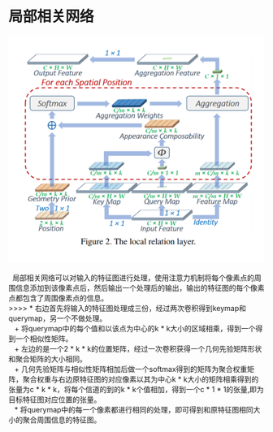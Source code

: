 局部相关网络
============
<div align=center><img src="https://github.com/fate-fight/paper/blob/master/images/full_lr.png"/></div><br/>
&nbsp&nbsp局部相关网络可以对输入的特征图进行处理，使用注意力机制将每个像素点的周围信息添加到该像素点后，然后输出一个处理后的输出，输出的特征图的每个像素点都包含了周围像素点的信息。  <br/>
>>>>  * 右边首先将输入的特征图处理成三份，经过两次卷积得到keymap和querymap，另一个不做处理。<br/>
&nbsp&nbsp  + 将querymap中的每个值和以该点为中心的k * k大小的区域相乘，得到一个得到一个相似性矩阵。<br/>
&nbsp&nbsp  + 左边的是一个2 * k * k的位置矩阵，经过一次卷积获得一个几何先验矩阵形状和聚合矩阵的大小相同。<br/>
&nbsp&nbsp  + 几何先验矩阵与相似性矩阵相加后做一个softmax得到的矩阵为聚合权重矩阵，聚合权重与右边原特征图的对应像素以其为中心k * k大小的矩阵相乘得到的张量为c * k * k，将每个信道的到的k * k个值相加，得到一个c * 1 * 1的张量,即为目标特征图对应位置的张量。<br/>
&nbsp&nbsp  * 将querymap中的每一个像素都进行相同的处理，即可得到和原特征图相同大小的聚合周围信息的特征图。  <br/>
